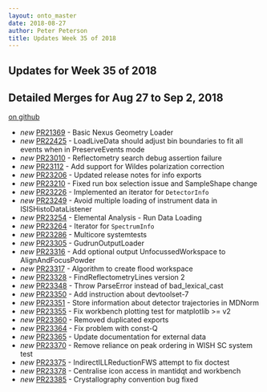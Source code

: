 ```yaml
---
layout: onto_master
date: 2018-08-27
author: Peter Peterson
title: Updates Week 35 of 2018
---
```

Updates for Week 35 of 2018
---------------------------

Detailed Merges for Aug 27 to Sep 2, 2018
-----------------------------------------
[on github](https://github.com/mantidproject/mantid/pulls?q=is%3Apr+merged%3A2018-08-28..2018-09-02)

* *new* [PR21369](https://github.com/mantidproject/mantid/pull/21369) - Basic Nexus Geometry Loader
* *new* [PR22425](https://github.com/mantidproject/mantid/pull/22425) - LoadLiveData should adjust bin boundaries to fit all events when in PreserveEvents mode
* *new* [PR23010](https://github.com/mantidproject/mantid/pull/23010) - Reflectometry search debug assertion failure
* *new* [PR23112](https://github.com/mantidproject/mantid/pull/23112) - Add support for Wildes polarization correction
* *new* [PR23206](https://github.com/mantidproject/mantid/pull/23206) - Updated release notes for info exports
* *new* [PR23210](https://github.com/mantidproject/mantid/pull/23210) - Fixed run box selection issue and SampleShape change
* *new* [PR23226](https://github.com/mantidproject/mantid/pull/23226) - Implemented an iterator for `DetectorInfo`
* *new* [PR23249](https://github.com/mantidproject/mantid/pull/23249) - Avoid multiple loading of instrument data in ISISHistoDataListener
* *new* [PR23254](https://github.com/mantidproject/mantid/pull/23254) - Elemental Analysis - Run Data Loading
* *new* [PR23264](https://github.com/mantidproject/mantid/pull/23264) - Iterator for `SpectrumInfo`
* *new* [PR23286](https://github.com/mantidproject/mantid/pull/23286) - Multicore systemtests
* *new* [PR23305](https://github.com/mantidproject/mantid/pull/23305) - GudrunOutputLoader
* *new* [PR23316](https://github.com/mantidproject/mantid/pull/23316) - Add optional output UnfocussedWorkspace to AlignAndFocusPowder
* *new* [PR23317](https://github.com/mantidproject/mantid/pull/23317) - Algorithm to create flood workspace
* *new* [PR23328](https://github.com/mantidproject/mantid/pull/23328) - FindReflectometryLines version 2
* *new* [PR23348](https://github.com/mantidproject/mantid/pull/23348) - Throw ParseError instead of bad_lexical_cast
* *new* [PR23350](https://github.com/mantidproject/mantid/pull/23350) - Add instruction about devtoolset-7
* *new* [PR23351](https://github.com/mantidproject/mantid/pull/23351) - Store information about detector trajectories in MDNorm
* *new* [PR23355](https://github.com/mantidproject/mantid/pull/23355) - Fix workbench plotting test for matplotlib >= v2
* *new* [PR23360](https://github.com/mantidproject/mantid/pull/23360) - Removed duplicated exports
* *new* [PR23364](https://github.com/mantidproject/mantid/pull/23364) - Fix problem with const-Q
* *new* [PR23365](https://github.com/mantidproject/mantid/pull/23365) - Update documentation for external data
* *new* [PR23370](https://github.com/mantidproject/mantid/pull/23370) - Remove reliance on peak ordering in WISH SC system test
* *new* [PR23375](https://github.com/mantidproject/mantid/pull/23375) - IndirectILLReductionFWS attempt to fix doctest
* *new* [PR23378](https://github.com/mantidproject/mantid/pull/23378) - Centralise icon access in mantidqt and workbench
* *new* [PR23385](https://github.com/mantidproject/mantid/pull/23385) - Crystallography convention bug fixed

